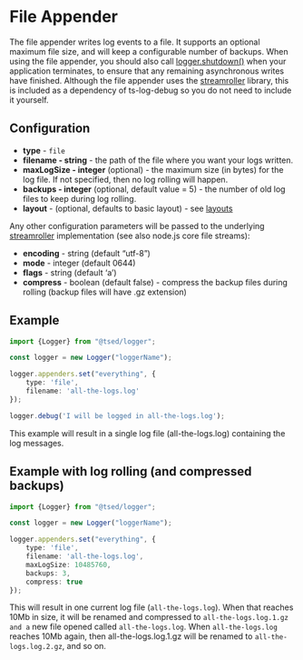 # File Appender

The file appender writes log events to a file. It supports an optional maximum file size, and will keep a configurable 
number of backups. 
When using the file appender, you should also call [logger.shutdown()](/getting-started.md) when your application terminates, 
to ensure that any remaining asynchronous writes have finished. 
Although the file appender uses the [streamroller](https://github.com/nomiddlename/streamroller) library, this is included as a dependency of ts-log-debug so you do not 
need to include it yourself.

## Configuration

- **type** - `file`
- **filename - string** - the path of the file where you want your logs written.
- **maxLogSize - integer** (optional) - the maximum size (in bytes) for the log file. If not specified, then no log rolling will happen.
- **backups - integer** (optional, default value = 5) - the number of old log files to keep during log rolling.
- **layout** - (optional, defaults to basic layout) - see [layouts](/layouts/readme.md)

Any other configuration parameters will be passed to the underlying [streamroller](https://github.com/nomiddlename/streamroller) 
implementation (see also node.js core file streams):

- **encoding** - string (default “utf-8”)
- **mode** - integer (default 0644)
- **flags** - string (default ‘a’)
- **compress** - boolean (default false) - compress the backup files during rolling (backup files will have .gz extension)

## Example
```typescript
import {Logger} from "@tsed/logger";

const logger = new Logger("loggerName");

logger.appenders.set("everything", {
    type: 'file', 
    filename: 'all-the-logs.log'
});

logger.debug('I will be logged in all-the-logs.log');
```

This example will result in a single log file (all-the-logs.log) containing the log messages.

## Example with log rolling (and compressed backups)

```typescript
import {Logger} from "@tsed/logger";

const logger = new Logger("loggerName");

logger.appenders.set("everything", {
    type: 'file', 
    filename: 'all-the-logs.log',
    maxLogSize: 10485760,
    backups: 3,
    compress: true
});
```
This will result in one current log file (`all-the-logs.log`). When that reaches 10Mb in size, it will be renamed and 
compressed to `all-the-logs.log.1.gz and a` new file opened called `all-the-logs.log`.
When `all-the-logs.log` reaches 10Mb again, then all-the-logs.log.1.gz will be renamed to 
`all-the-logs.log.2.gz`, and so on.

